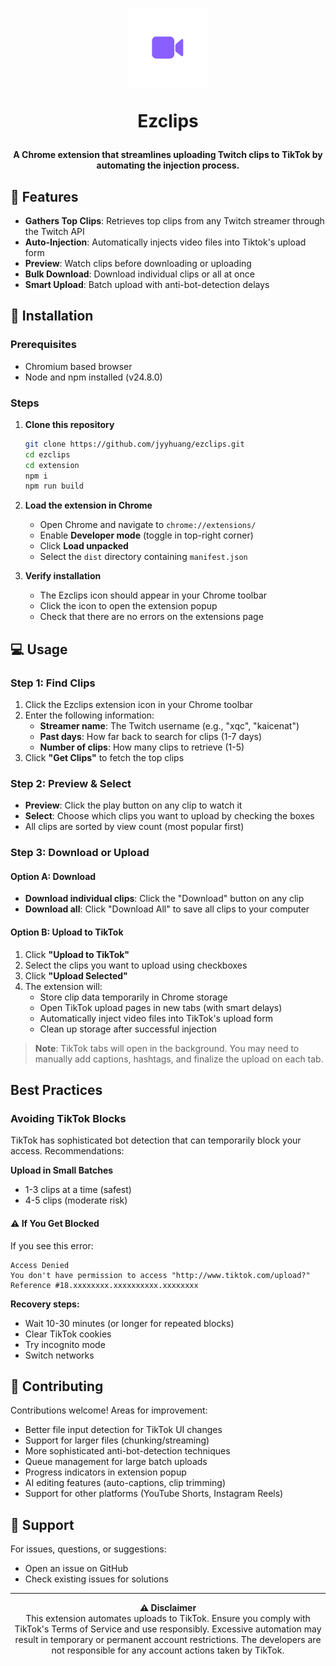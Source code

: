 <h1 align="center">
  <img src="https://raw.githubusercontent.com/jyyhuang/ezclips/refs/heads/main/extension/public/clipstream128.png" alt="ezclips">

Ezclips

</h1>

<p align="center">
  <strong>A Chrome extension that streamlines uploading Twitch clips to TikTok by automating the injection process.</strong>
</p>

## 🎯 Features

- **Gathers Top Clips**: Retrieves top clips from any Twitch streamer through the Twitch API
- **Auto-Injection**: Automatically injects video files into Tiktok's upload form
- **Preview**: Watch clips before downloading or uploading
- **Bulk Download**: Download individual clips or all at once
- **Smart Upload**: Batch upload with anti-bot-detection delays

## 🚀 Installation

### Prerequisites

- Chromium based browser
- Node and npm installed (v24.8.0)

### Steps

1. **Clone this repository**

   ```bash
   git clone https://github.com/jyyhuang/ezclips.git
   cd ezclips
   cd extension
   npm i
   npm run build
   ```

2. **Load the extension in Chrome**
   - Open Chrome and navigate to `chrome://extensions/`
   - Enable **Developer mode** (toggle in top-right corner)
   - Click **Load unpacked**
   - Select the `dist` directory containing `manifest.json`

3. **Verify installation**
   - The Ezclips icon should appear in your Chrome toolbar
   - Click the icon to open the extension popup
   - Check that there are no errors on the extensions page

## 💻 Usage

### Step 1: Find Clips

1. Click the Ezclips extension icon in your Chrome toolbar
2. Enter the following information:
   - **Streamer name**: The Twitch username (e.g., "xqc", "kaicenat")
   - **Past days**: How far back to search for clips (1-7 days)
   - **Number of clips**: How many clips to retrieve (1-5)
3. Click **"Get Clips"** to fetch the top clips

### Step 2: Preview & Select

- **Preview**: Click the play button on any clip to watch it
- **Select**: Choose which clips you want to upload by checking the boxes
- All clips are sorted by view count (most popular first)

### Step 3: Download or Upload

#### Option A: Download

- **Download individual clips**: Click the "Download" button on any clip
- **Download all**: Click "Download All" to save all clips to your computer

#### Option B: Upload to TikTok

1. Click **"Upload to TikTok"**
2. Select the clips you want to upload using checkboxes
3. Click **"Upload Selected"**
4. The extension will:
   - Store clip data temporarily in Chrome storage
   - Open TikTok upload pages in new tabs (with smart delays)
   - Automatically inject video files into TikTok's upload form
   - Clean up storage after successful injection

> **Note**: TikTok tabs will open in the background. You may need to manually add captions, hashtags, and finalize the upload on each tab.

## Best Practices

### Avoiding TikTok Blocks

TikTok has sophisticated bot detection that can temporarily block your access. Recommendations:

**Upload in Small Batches**

- 1-3 clips at a time (safest)
- 4-5 clips (moderate risk)

#### ⚠️ If You Get Blocked

If you see this error:

```
Access Denied
You don't have permission to access "http://www.tiktok.com/upload?"
Reference #18.xxxxxxxx.xxxxxxxxxx.xxxxxxxx
```

**Recovery steps:**

- Wait 10-30 minutes (or longer for repeated blocks)
- Clear TikTok cookies
- Try incognito mode
- Switch networks

## 🤝 Contributing

Contributions welcome! Areas for improvement:

- Better file input detection for TikTok UI changes
- Support for larger files (chunking/streaming)
- More sophisticated anti-bot-detection techniques
- Queue management for large batch uploads
- Progress indicators in extension popup
- AI editing features (auto-captions, clip trimming)
- Support for other platforms (YouTube Shorts, Instagram Reels)

## 📮 Support

For issues, questions, or suggestions:

- Open an issue on GitHub
- Check existing issues for solutions

---

<p align="center">
  <strong>⚠️ Disclaimer</strong><br>
  This extension automates uploads to TikTok. Ensure you comply with TikTok's Terms of Service and use responsibly. Excessive automation may result in temporary or permanent account restrictions. The developers are not responsible for any account actions taken by TikTok.
</p>
